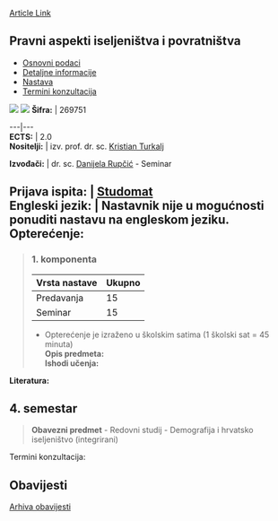 [Article Link](https://www.fhs.hr/predmet/paip_a)

## Pravni aspekti iseljeništva i povratništva
  * [Osnovni podaci](https://www.fhs.hr/predmet/paip_a#v1id-904849_267192_1_0 "Osnovni podaci")
  * [Detaljne informacije](https://www.fhs.hr/predmet/paip_a#v1id-904849_267192_1_1 "Detaljne informacije")
  * [Nastava](https://www.fhs.hr/predmet/paip_a#v1id-904849_267192_1_2 "Nastava")
  * [Termini konzultacija](https://www.fhs.hr/predmet/paip_a#v1id-904849_267192_1_3 "Termini konzultacija")


[![](https://www.fhs.hr/img/flags/gif/hr.gif)](https://www.fhs.hr/predmet/paip_a) [![](https://www.fhs.hr/img/flags/gif/gb.gif)](https://www.fhs.hr/en/course/laoearm_a)
**Šifra:** |  269751  
  
---|---  
**ECTS:** |  2.0   
**Nositelji:** |  izv. prof. dr. sc. [Kristian Turkalj](https://www.fhs.hr/djelatnik/kristian.turkalj)   
  
**Izvođači:** |  dr. sc. [Danijela Rupčić](https://www.fhs.hr/djelatnik/danijela.rupcic) - Seminar  
  
**Prijava ispita:** |  [Studomat](http://www.isvu.hr/studomat)  
**Engleski jezik:** |  Nastavnik nije u mogućnosti ponuditi nastavu na engleskom jeziku.   
**Opterećenje:**  
---  
> ### 1. komponenta
> | Vrsta nastave | Ukupno  
> ---|---  
> Predavanja | 15  
> Seminar | 15  
> * Opterećenje je izraženo u školskim satima (1 školski sat = 45 minuta)   
**Opis predmeta:**  
> **Ishodi učenja:**  

  
**Literatura:**  

  
**4. semestar**  
---  
> **Obavezni predmet** - Redovni studij - Demografija i hrvatsko iseljeništvo (integrirani)  
>   
Termini konzultacija: 


## Obavijesti
[Arhiva obavijesti](https://www.fhs.hr/predmet/paip_a?@=21nde#news_124006 "Arhiva obavijesti")
